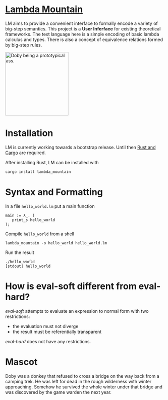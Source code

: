 # [Lambda Mountain](https://github.com/andrew-johnson-4/-/wiki)

LM aims to provide a convenient interface to formally encode a variety of big-step semantics.
This project is a **User Inferface** for existing theoretical frameworks.
The text language here is a simple encoding of basic lambda calculus and types.
There is also a concept of equivalence relations formed by big-step rules.

<img src="https://raw.githubusercontent.com/andrew-johnson-4/-/main/DOBY.jpg" height=200 title="Doby being a prototypical ass.">

# Installation

LM is currently working towards a bootstrap release.
Until then [Rust and Cargo](https://doc.rust-lang.org/cargo/getting-started/installation.html) are required.

After installing Rust, LM can be installed with

```bash
cargo install lambda_mountain
```

# Syntax and Formatting

In a file `hello_world.lm` put a main function

```
main := λ_. (
   print_s hello_world
);
```

Compile `hello_world` from a shell

```
lambda_mountain -o hello_world hello_world.lm
```

Run the result

```
./hello_world
[stdout] hello_world
```

# How is eval-soft different from eval-hard?

_eval-soft_ attempts to evaluate an expression to normal form with two restrictions:
* the evaluation must not diverge
* the result must be referentially transparent

_eval-hard_ does not have any restrictions.

# Mascot

Doby was a donkey that refused to cross a bridge on the way back from a camping trek.
He was left for dead in the rough wilderness with winter approaching.
Somehow he survived the whole winter under that bridge and was discovered by the game warden the next year.
